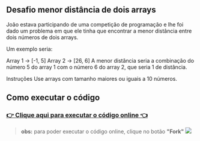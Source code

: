 ## Desafio menor distância de dois arrays
João estava participando de uma competição de programação e lhe foi dado um problema em que ele tinha que encontrar a menor distância entre dois números de dois arrays.

Um exemplo seria:

Array 1 -> [-1, 5]
Array 2 -> [26, 6]
A menor distância seria a combinação do número 5 do array 1 com o número 6 do array 2, que seria 1 de distância.

Instruções
Use arrays com tamanho maiores ou iguais a 10 números.


## Como executar o código

 ### [👉 Clique aqui para executar o código online 👈](https://replit.com/@cleversonsilvac/Menor-distancia-de-dois-arrays#main.cpp)

 > **obs:** para poder executar o código online, clique no botão **"Fork"**
   ![](https://imgur.com/GlaR9GL.png)





 